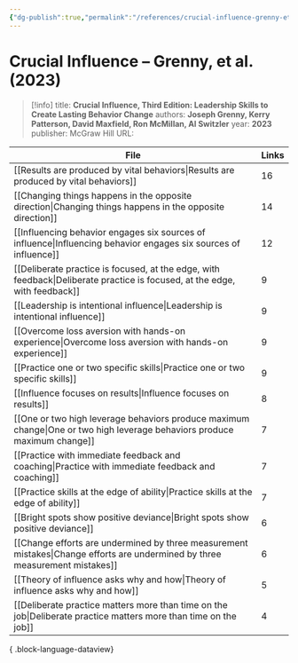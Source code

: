 ```yaml
---
{"dg-publish":true,"permalink":"/references/crucial-influence-grenny-et-al-2023/"}
---
```



# Crucial Influence – Grenny, et al. (2023)

> [!info]
> title: **Crucial Influence, Third Edition: Leadership Skills to Create Lasting Behavior Change**
> authors: **Joseph Grenny, Kerry Patterson, David Maxfield, Ron McMillan, Al Switzler**
> year: **2023**
> publisher: McGraw Hill
> URL: 



| File                                                                                                                            | Links |
| ------------------------------------------------------------------------------------------------------------------------------- | ----- |
| [[Results are produced by vital behaviors\|Results are produced by vital behaviors]]                                         | 16    |
| [[Changing things happens in the opposite direction\|Changing things happens in the opposite direction]]                     | 14    |
| [[Influencing behavior engages six sources of influence\|Influencing behavior engages six sources of influence]]             | 12    |
| [[Deliberate practice is focused, at the edge, with feedback\|Deliberate practice is focused, at the edge, with feedback]]   | 9     |
| [[Leadership is intentional influence\|Leadership is intentional influence]]                                                 | 9     |
| [[Overcome loss aversion with hands-on experience\|Overcome loss aversion with hands-on experience]]                         | 9     |
| [[Practice one or two specific skills\|Practice one or two specific skills]]                                                 | 9     |
| [[Influence focuses on results\|Influence focuses on results]]                                                               | 8     |
| [[One or two high leverage behaviors produce maximum change\|One or two high leverage behaviors produce maximum change]]     | 7     |
| [[Practice with immediate feedback and coaching\|Practice with immediate feedback and coaching]]                             | 7     |
| [[Practice skills at the edge of ability\|Practice skills at the edge of ability]]                                           | 7     |
| [[Bright spots show positive deviance\|Bright spots show positive deviance]]                                                 | 6     |
| [[Change efforts are undermined by three measurement mistakes\|Change efforts are undermined by three measurement mistakes]] | 6     |
| [[Theory of influence asks why and how\|Theory of influence asks why and how]]                                               | 5     |
| [[Deliberate practice matters more than time on the job\|Deliberate practice matters more than time on the job]]             | 4     |

{ .block-language-dataview}
